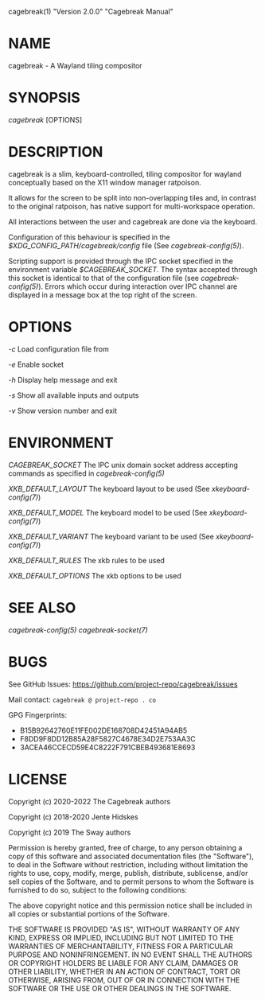 cagebreak(1) "Version 2.0.0" "Cagebreak Manual"

# NAME

cagebreak - A Wayland tiling compositor

# SYNOPSIS

*cagebreak* [OPTIONS]

# DESCRIPTION

cagebreak is a slim, keyboard-controlled, tiling compositor for
wayland conceptually based on the X11 window manager ratpoison.

It allows for the screen to be split into non-overlapping tiles and,
in contrast to the original ratpoison, has native support for
multi-workspace operation.

All interactions between the user and cagebreak are done via
the keyboard.

Configuration of this behaviour is specified in the
*\$XDG_CONFIG_PATH/cagebreak/config* file (See *cagebreak-config(5)*).

Scripting support is provided through the IPC
socket specified in the environment variable *\$CAGEBREAK_SOCKET*.
The syntax accepted through this socket is identical to
that of the configuration file (see *cagebreak-config(5)*).
Errors which occur during interaction over IPC channel
are displayed in a message box at the top right of the screen.

# OPTIONS

*-c <path>*
	Load configuration file from <path>

*-e*
	Enable socket

*-h*
	Display help message and exit

*-s*
	Show all available inputs and outputs

*-v*
	Show version number and exit

# ENVIRONMENT

*CAGEBREAK_SOCKET*
	The IPC unix domain socket address accepting
	commands as specified in *cagebreak-config(5)*

*XKB_DEFAULT_LAYOUT*
	The keyboard layout to be used (See *xkeyboard-config(7)*)

*XKB_DEFAULT_MODEL*
	The keyboard model to be used (See *xkeyboard-config(7)*)

*XKB_DEFAULT_VARIANT*
	The keyboard variant to be used (See *xkeyboard-config(7)*)

*XKB_DEFAULT_RULES*
	The xkb rules to be used

*XKB_DEFAULT_OPTIONS*
	The xkb options to be used

# SEE ALSO

*cagebreak-config(5)*
*cagebreak-socket(7)*

# BUGS

See GitHub Issues: <https://github.com/project-repo/cagebreak/issues>

Mail contact: `cagebreak @ project-repo . co`

GPG Fingerprints:

- B15B92642760E11FE002DE168708D42451A94AB5
- F8DD9F8DD12B85A28F5827C4678E34D2E753AA3C
- 3ACEA46CCECD59E4C8222F791CBEB493681E8693

# LICENSE

Copyright (c) 2020-2022 The Cagebreak authors

Copyright (c) 2018-2020 Jente Hidskes

Copyright (c) 2019 The Sway authors

Permission is hereby granted, free of charge, to any person obtaining a copy of
this software and associated documentation files (the "Software"), to deal in
the Software without restriction, including without limitation the rights to
use, copy, modify, merge, publish, distribute, sublicense, and/or sell copies
of the Software, and to permit persons to whom the Software is furnished to do
so, subject to the following conditions:

The above copyright notice and this permission notice shall be included in all
copies or substantial portions of the Software.

THE SOFTWARE IS PROVIDED "AS IS", WITHOUT WARRANTY OF ANY KIND, EXPRESS OR
IMPLIED, INCLUDING BUT NOT LIMITED TO THE WARRANTIES OF MERCHANTABILITY,
FITNESS FOR A PARTICULAR PURPOSE AND NONINFRINGEMENT. IN NO EVENT SHALL THE
AUTHORS OR COPYRIGHT HOLDERS BE LIABLE FOR ANY CLAIM, DAMAGES OR OTHER
LIABILITY, WHETHER IN AN ACTION OF CONTRACT, TORT OR OTHERWISE, ARISING FROM,
OUT OF OR IN CONNECTION WITH THE SOFTWARE OR THE USE OR OTHER DEALINGS IN THE
SOFTWARE.
